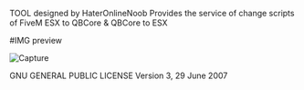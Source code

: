TOOL designed by HaterOnlineNoob
Provides the service of change scripts of FiveM
ESX to QBCore  &  QBCore to ESX

#IMG preview


![Capture](https://github.com/user-attachments/assets/0e251ca7-e5bf-49f8-8984-79107c5a5edf)

GNU GENERAL PUBLIC LICENSE
                       Version 3, 29 June 2007
